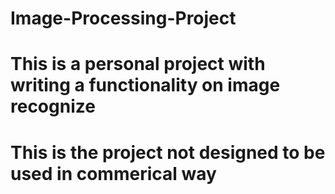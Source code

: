 # Image-Processing-Project
# This is a personal project with writing a functionality on image recognize
# This is the project not designed to be used in commerical way
